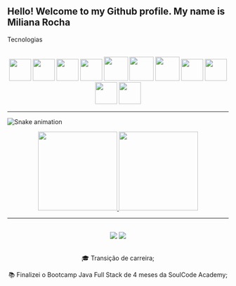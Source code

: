 ##  Hello! Welcome to my Github profile. My name is Miliana Rocha

Tecnologias

<div align="center"> 
<br>
 <img src="https://cdn.jsdelivr.net/gh/devicons/devicon/icons/html5/html5-plain-wordmark.svg" width="50" height="50"/>  <img src="https://cdn.jsdelivr.net/gh/devicons/devicon/icons/css3/css3-plain-wordmark.svg" width="50" height="50" />  <img src="https://cdn.jsdelivr.net/gh/devicons/devicon/icons/javascript/javascript-original.svg" width="50" height="50"/>  
   <img src="https://cdn.jsdelivr.net/gh/devicons/devicon/icons/bootstrap/bootstrap-plain-wordmark.svg" width="50" height="50" />
  <img src="https://cdn.jsdelivr.net/gh/devicons/devicon/icons/java/java-original-wordmark.svg" width="55" height="55"/> <img src="https://cdn.jsdelivr.net/gh/devicons/devicon/icons/spring/spring-original-wordmark.svg" width="55" height="55" /> 
  <img src="https://cdn.jsdelivr.net/gh/devicons/devicon/icons/typescript/typescript-plain.svg" width="55" height="55" />
 <img src="https://cdn.jsdelivr.net/gh/devicons/devicon/icons/angularjs/angularjs-plain.svg" width="50" height="50"/>
<img src="https://cdn.jsdelivr.net/gh/devicons/devicon/icons/mysql/mysql-plain-wordmark.svg" width="50" height="50" />
<img src="https://cdn.jsdelivr.net/gh/devicons/devicon/icons/firebase/firebase-plain-wordmark.svg" width="50" height="50" />
 <img src="https://cdn.jsdelivr.net/gh/devicons/devicon/icons/git/git-plain-wordmark.svg" width="50" height="50" />
                           
</div>
<hr>


![Snake animation](https://github.com/AlineLucen/AlineLucen/blob/output/github-contribution-grid-snake.svg)


<div align="center">
<a href="https://github.com/AlineLucen
         ">
<img height="180em" src="https://github-readme-stats.vercel.app/api/top-langs/?username=Milianar16&layout=compact&langs_count=7&theme=dracula"/>
<img height="180em" src="https://github-readme-stats.vercel.app/api?username=Milianar16&show_icons=true&theme=dracula&include_all_commits=true&count_private=true"/>
</div>

  
 <hr>
 
 <div align="center">
   <br>
   <a href = "mailto:alineadslucena@gmail.com"><img src="https://img.shields.io/badge/-Gmail-%23333?style=for-the-badge&logo=gmail&logoColor=white"   target="_blank"></a>
   <a href="https://www.linkedin.com/in/alinelucenaads/" target="_blank"><img src="https://img.shields.io/badge/-LinkedIn-%230077B5?style=for-the-badge&logo=linkedin&logoColor=white" target="_blank"></a> 
 <br>
 </div>

<br>
<div style="display: inline_block">
  <div align="center" >
    <p width="100">🎓 Transição de carreira; </p>                
    <p width="100"> 📚 Finalizei o Bootcamp Java Full Stack de 4 meses da SoulCode Academy;</p>              
  </div>
  
 <br/>
</div>

